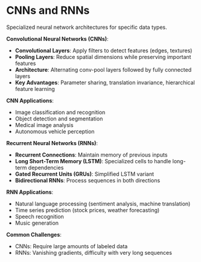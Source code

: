# CNNs and RNNs

Specialized neural network architectures for specific data types.

**Convolutional Neural Networks (CNNs)**:
- **Convolutional Layers**: Apply filters to detect features (edges, textures)
- **Pooling Layers**: Reduce spatial dimensions while preserving important features
- **Architecture**: Alternating conv-pool layers followed by fully connected layers
- **Key Advantages**: Parameter sharing, translation invariance, hierarchical feature learning

**CNN Applications**:
- Image classification and recognition
- Object detection and segmentation
- Medical image analysis
- Autonomous vehicle perception

**Recurrent Neural Networks (RNNs)**:
- **Recurrent Connections**: Maintain memory of previous inputs
- **Long Short-Term Memory (LSTM)**: Specialized cells to handle long-term dependencies
- **Gated Recurrent Units (GRUs)**: Simplified LSTM variant
- **Bidirectional RNNs**: Process sequences in both directions

**RNN Applications**:
- Natural language processing (sentiment analysis, machine translation)
- Time series prediction (stock prices, weather forecasting)
- Speech recognition
- Music generation

**Common Challenges**:
- CNNs: Require large amounts of labeled data
- RNNs: Vanishing gradients, difficulty with very long sequences